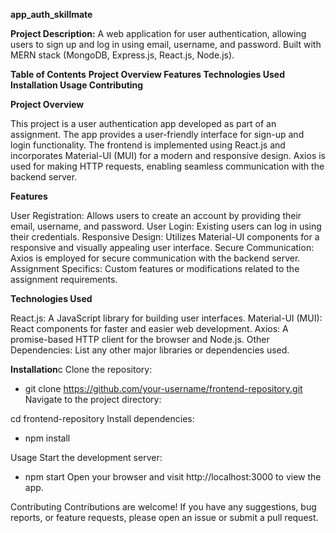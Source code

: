 **app_auth_skillmate**

**Project Description:**
A web application for user authentication, allowing users to sign up and log in using email, username, and password. Built with MERN stack (MongoDB, Express.js, React.js, Node.js).

**Table of Contents**
**Project Overview 
Features 
Technologies Used
Installation
Usage
Contributing**

**Project Overview**

This project is a user authentication app developed as part of an assignment. The app provides a user-friendly interface for sign-up and login functionality. The frontend is implemented using React.js and incorporates Material-UI (MUI) for a modern and responsive design. Axios is used for making HTTP requests, enabling seamless communication with the backend server.

**Features**

User Registration: Allows users to create an account by providing their email, username, and password.
User Login: Existing users can log in using their credentials.
Responsive Design: Utilizes Material-UI components for a responsive and visually appealing user interface.
Secure Communication: Axios is employed for secure communication with the backend server.
Assignment Specifics: Custom features or modifications related to the assignment requirements.

**Technologies Used**

React.js: A JavaScript library for building user interfaces.
Material-UI (MUI): React components for faster and easier web development.
Axios: A promise-based HTTP client for the browser and Node.js.
Other Dependencies: List any other major libraries or dependencies used.

**Installation**c
Clone the repository:

* git clone https://github.com/your-username/frontend-repository.git
Navigate to the project directory:

cd frontend-repository
Install dependencies:

* npm install

Usage
Start the development server:


* npm start
Open your browser and visit http://localhost:3000 to view the app.

Contributing
Contributions are welcome! If you have any suggestions, bug reports, or feature requests, please open an issue or submit a pull request.

